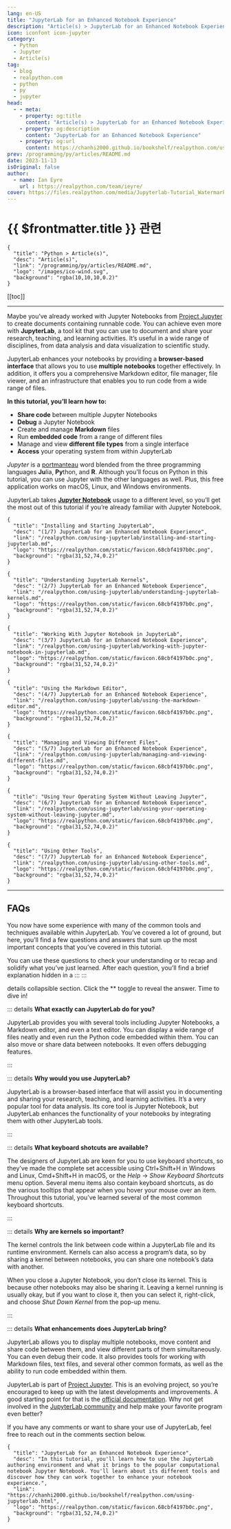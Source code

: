 ```yaml
---
lang: en-US
title: "JupyterLab for an Enhanced Notebook Experience"
description: "Article(s) > JupyterLab for an Enhanced Notebook Experience"
icon: iconfont icon-jupyter
category:
  - Python
  - Jupyter
  - Article(s)
tag:
  - blog
  - realpython.com
  - python
  - py
  - jupyter
head:
  - - meta:
    - property: og:title
      content: "Article(s) > JupyterLab for an Enhanced Notebook Experience"
    - property: og:description
      content: "JupyterLab for an Enhanced Notebook Experience"
    - property: og:url
      content: https://chanhi2000.github.io/bookshelf/realpython.com/using-jupyterlab/
prev: /programming/py/articles/README.md
date: 2023-11-13
isOriginal: false
author:
  - name: Ian Eyre
    url : https://realpython.com/team/ieyre/
cover: https://files.realpython.com/media/Jupyterlab-Tutorial_Watermarked.e68ba3554953.jpg
---
```


# {{ $frontmatter.title }} 관련

```component VPCard
{
  "title": "Python > Article(s)",
  "desc": "Article(s)",
  "link": "/programming/py/articles/README.md",
  "logo": "/images/ico-wind.svg",
  "background": "rgba(10,10,10,0.2)"
}
```

[[toc]]

---

<SiteInfo
  name="JupyterLab for an Enhanced Notebook Experience"
  desc="In this tutorial, you'll learn how to use the JupyterLab authoring environment and what it brings to the popular computational notebook Jupyter Notebook. You'll learn about its different tools and discover how they can work together to enhance your notebook experience."
  url="https://realpython.com/using-jupyterlab"
  logo="https://realpython.com/static/favicon.68cbf4197b0c.png"
  preview="https://files.realpython.com/media/Jupyterlab-Tutorial_Watermarked.e68ba3554953.jpg"/>

Maybe you’ve already worked with Jupyter Notebooks from [<VPIcon icon="iconfont icon-jupyter"/>Project Jupyter](https://docs.jupyter.org/en/latest/) to create documents containing runnable code. You can achieve even more with **JupyterLab**, a tool kit that you can use to document and share your research, teaching, and learning activities. It’s useful in a wide range of disciplines, from data analysis and data visualization to scientific study.

JupyterLab enhances your notebooks by providing a **browser-based interface** that allows you to use **multiple notebooks** together effectively. In addition, it offers you a comprehensive Markdown editor, file manager, file viewer, and an infrastructure that enables you to run code from a wide range of files.

**In this tutorial, you’ll learn how to:**

- **Share code** between multiple Jupyter Notebooks
- **Debug** a Jupyter Notebook
- Create and manage **Markdown** files
- Run **embedded code** from a range of different files
- Manage and view **different file types** from a single interface
- **Access** your operating system from within JupyterLab

*Jupyter* is a [<VPIcon icon="fas fa-globe"/>portmanteau](https://britannica.com/topic/portmanteau-word) word blended from the three programming languages **Ju**lia, **Py**thon, and **R**. Although you’ll focus on Python in this tutorial, you can use Jupyter with the other languages as well. Plus, this free application works on macOS, Linux, and Windows environments.

JupyterLab takes [**Jupyter Notebook**](/realpython.com/jupyter-notebook-introduction.md) usage to a different level, so you’ll get the most out of this tutorial if you’re already familiar with Jupyter Notebook.

```component VPCard
{
  "title": "Installing and Starting JupyterLab",
  "desc": "(1/7) JupyterLab for an Enhanced Notebook Experience",
  "link": "/realpython.com/using-jupyterlab/installing-and-starting-jupyterlab.md",
  "logo": "https://realpython.com/static/favicon.68cbf4197b0c.png",
  "background": "rgba(31,52,74,0.2)"
}
```

```component VPCard
{
  "title": "Understanding JupyterLab Kernels",
  "desc": "(2/7) JupyterLab for an Enhanced Notebook Experience",
  "link": "/realpython.com/using-jupyterlab/understanding-jupyterlab-kernels.md",
  "logo": "https://realpython.com/static/favicon.68cbf4197b0c.png",
  "background": "rgba(31,52,74,0.2)"
}
```

```component VPCard
{
  "title": "Working With Jupyter Notebook in JupyterLab",
  "desc": "(3/7) JupyterLab for an Enhanced Notebook Experience",
  "link": "/realpython.com/using-jupyterlab/working-with-jupyter-notebook-in-jupyterlab.md",
  "logo": "https://realpython.com/static/favicon.68cbf4197b0c.png",
  "background": "rgba(31,52,74,0.2)"
}
```

```component VPCard
{
  "title": "Using the Markdown Editor",
  "desc": "(4/7) JupyterLab for an Enhanced Notebook Experience",
  "link": "/realpython.com/using-jupyterlab/using-the-markdown-editor.md",
  "logo": "https://realpython.com/static/favicon.68cbf4197b0c.png",
  "background": "rgba(31,52,74,0.2)"
}
```

```component VPCard
{
  "title": "Managing and Viewing Different Files",
  "desc": "(5/7) JupyterLab for an Enhanced Notebook Experience",
  "link": "/realpython.com/using-jupyterlab/managing-and-viewing-different-files.md",
  "logo": "https://realpython.com/static/favicon.68cbf4197b0c.png",
  "background": "rgba(31,52,74,0.2)"
}
```

```component VPCard
{
  "title": "Using Your Operating System Without Leaving Jupyter",
  "desc": "(6/7) JupyterLab for an Enhanced Notebook Experience",
  "link": "/realpython.com/using-jupyterlab/using-your-operating-system-without-leaving-jupyter.md",
  "logo": "https://realpython.com/static/favicon.68cbf4197b0c.png",
  "background": "rgba(31,52,74,0.2)"
}
```

```component VPCard
{
  "title": "Using Other Tools",
  "desc": "(7/7) JupyterLab for an Enhanced Notebook Experience",
  "link": "/realpython.com/using-jupyterlab/using-other-tools.md",
  "logo": "https://realpython.com/static/favicon.68cbf4197b0c.png",
  "background": "rgba(31,52,74,0.2)"
}
```

---

## FAQs

You now have some experience with many of the common tools and techniques available within JupyterLab. You’ve covered a lot of ground, but here, you’ll find a few questions and answers that sum up the most important concepts that you’ve covered in this tutorial.

You can use these questions to check your understanding or to recap and solidify what you’ve just learned. After each question, you’ll find a brief explanation hidden in a ::: :::

details collapsible section. Click the ** toggle to reveal the answer. Time to dive in!

::: details **What exactly can JupyterLab do for you?**

JupyterLab provides you with several tools including Jupyter Notebooks, a Markdown editor, and even a text editor. You can display a wide range of files neatly and even run the Python code embedded within them. You can also move or share data between notebooks. It even offers debugging features.

:::

::: details **Why would you use JupyterLab?**

JupyterLab is a browser-based interface that will assist you in documenting and sharing your research, teaching, and learning activities. It’s a very popular tool for data analysis. Its core tool is Jupyter Notebook, but JupyterLab enhances the functionality of your notebooks by integrating them with other JupyterLab tools.

:::

::: details **What keyboard shotcuts are available?**

The designers of JupyterLab are keen for you to use keyboard shortcuts, so they’ve made the complete set accessible using Ctrl+Shift+H in Windows and Linux, Cmd+Shift+H in macOS, or the *Help* → *Show Keyboard Shortcuts* menu option. Several menu items also contain keyboard shortcuts, as do the various tooltips that appear when you hover your mouse over an item. Throughout this tutorial, you’ve learned several of the most common keyboard shortcuts.

:::

::: details **Why are kernels so important?**

The kernel controls the link between code within a JupyterLab file and its runtime environment. Kernels can also access a program’s data, so by sharing a kernel between notebooks, you can share one notebook’s data with another.

When you close a Jupyter Notebook, you don’t close its kernel. This is because other notebooks may also be sharing it. Leaving a kernel running is usually okay, but if you want to close it, then you can select it, right-click, and choose *Shut Down Kernel* from the pop-up menu.

:::

::: details **What enhancements does JupyterLab bring?**

JupyterLab allows you to display multiple notebooks, move content and share code between them, and view different parts of them simultaneously. You can even debug their code. It also provides tools for working with Markdown files, text files, and several other common formats, as well as the ability to run code embedded within them.

JupyterLab is part of [<VPIcon icon="iconfont icon-jupyter"/>Project Jupyter](https://docs.jupyter.org/en/latest/). This is an evolving project, so you’re encouraged to keep up with the latest developments and improvements. A good starting point for that is the [<VPIcon icon="iconfont icon-jupyter"/>official documentation](https://jupyterlab.readthedocs.io/en/stable/index.html). Why not get involved in the [<VPIcon icon="iconfont icon-jupyter"/>JupyterLab community](https://jupyter.org/community) and help make your favorite program even better?

If you have any comments or want to share your use of JupyterLab, feel free to reach out in the comments section below.

<!-- TODO: add ARTICLE CARD -->
```component VPCard
{
  "title": "JupyterLab for an Enhanced Notebook Experience",
  "desc": "In this tutorial, you'll learn how to use the JupyterLab authoring environment and what it brings to the popular computational notebook Jupyter Notebook. You'll learn about its different tools and discover how they can work together to enhance your notebook experience.",
  "link": "https://chanhi2000.github.io/bookshelf/realpython.com/using-jupyterlab.html",
  "logo": "https://realpython.com/static/favicon.68cbf4197b0c.png",
  "background": "rgba(31,52,74,0.2)"
}
```
